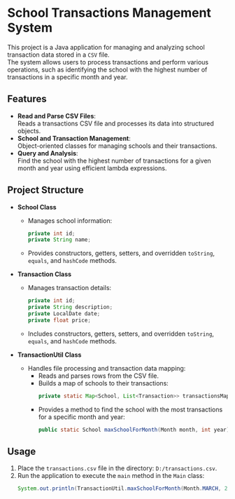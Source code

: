 # School Transactions Management System  

This project is a Java application for managing and analyzing school transaction data stored in a `CSV` file.  
The system allows users to process transactions and perform various operations, such as identifying the school with the highest number of transactions in a specific month and year.

## Features  
- **Read and Parse CSV Files**:  
  Reads a transactions CSV file and processes its data into structured objects.  
- **School and Transaction Management**:  
  Object-oriented classes for managing schools and their transactions.  
- **Query and Analysis**:  
  Find the school with the highest number of transactions for a given month and year using efficient lambda expressions.  

## Project Structure  
- **School Class**  
  - Manages school information:  
    ```java
    private int id;  
    private String name;
    ```  
  - Provides constructors, getters, setters, and overridden `toString`, `equals`, and `hashCode` methods.

- **Transaction Class**  
  - Manages transaction details:  
    ```java
    private int id;  
    private String description;  
    private LocalDate date;  
    private float price;
    ```  
  - Includes constructors, getters, setters, and overridden `toString`, `equals`, and `hashCode` methods.

- **TransactionUtil Class**  
  - Handles file processing and transaction data mapping:  
    - Reads and parses rows from the CSV file.  
    - Builds a map of schools to their transactions:  
      ```java
      private static Map<School, List<Transaction>> transactionsMap;
      ```  
    - Provides a method to find the school with the most transactions for a specific month and year:  
      ```java
      public static School maxSchoolForMonth(Month month, int year);
      ```  

## Usage  
1. Place the `transactions.csv` file in the directory: `D:/transactions.csv`.  
2. Run the application to execute the `main` method in the `Main` class:  
   ```java
   System.out.println(TransactionUtil.maxSchoolForMonth(Month.MARCH, 2023));
